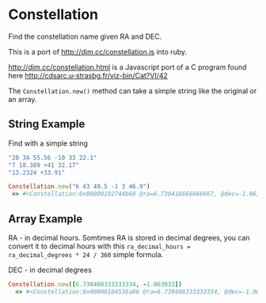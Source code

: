 Constellation
=============

Find the constellation name given RA and DEC.

This is a port of http://djm.cc/constellation.js into ruby.

http://djm.cc/constellation.html is a Javascript port of a C program found here http://cdsarc.u-strasbg.fr/viz-bin/Cat?VI/42

The `Constellation.new()` method can take a simple string like the original or an array.

String Example
-------------
Find with a simple string
```ruby
"20 34 55.56 -10 33 22.1"
"7 18.389 +41 32.17"
"13.2324 +33.91"
```

```ruby
Constellation.new("6 43 49.5 -1 3 46.9")
 => #<Constellation:0x00000102744b60 @ra=6.730416666666667, @dec=-1.063027777777778, @abreviation="Mon", @name="Monoceros", @genitive="Monocerotis">
```

Array Example
-------------
RA - in decimal hours. Somtimes RA is stored in decimal degrees, you can convert it to decimal hours with this `ra_decimal_hours = ra_decimal_degrees * 24 / 360` simple formula.

DEC - in decimal degrees

```ruby
Constellation.new([6.730408333333334, -1.063033])
  => #<Constellation:0x00000104536a88 @ra=6.730408333333334, @dec=-1.063033, @abreviation="Mon", @name="Monoceros", @genitive="Monocerotis">
```
